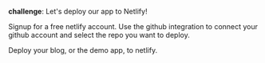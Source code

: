**challenge**: Let's deploy our app to Netlify!

Signup for a free netlify account. Use the github integration to connect your github account and select the repo you want to deploy.

Deploy your blog, or the demo app, to netlify.
